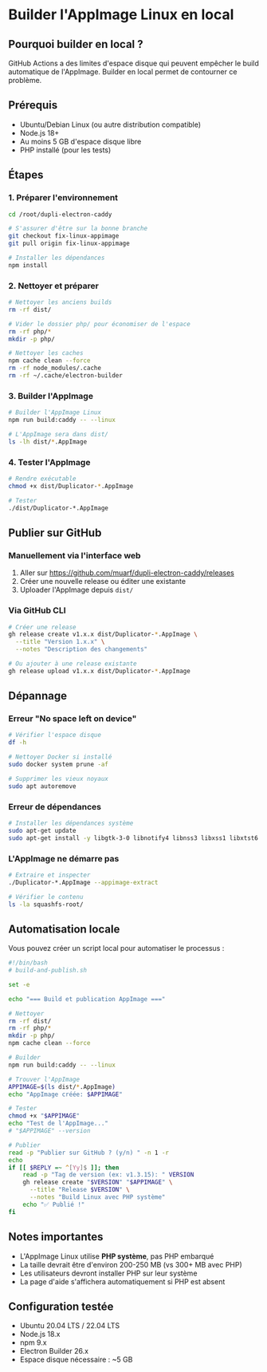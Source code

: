 # Builder l'AppImage Linux en local

## Pourquoi builder en local ?

GitHub Actions a des limites d'espace disque qui peuvent empêcher le build automatique de l'AppImage. Builder en local permet de contourner ce problème.

## Prérequis

- Ubuntu/Debian Linux (ou autre distribution compatible)
- Node.js 18+
- Au moins 5 GB d'espace disque libre
- PHP installé (pour les tests)

## Étapes

### 1. Préparer l'environnement

```bash
cd /root/dupli-electron-caddy

# S'assurer d'être sur la bonne branche
git checkout fix-linux-appimage
git pull origin fix-linux-appimage

# Installer les dépendances
npm install
```

### 2. Nettoyer et préparer

```bash
# Nettoyer les anciens builds
rm -rf dist/

# Vider le dossier php/ pour économiser de l'espace
rm -rf php/*
mkdir -p php/

# Nettoyer les caches
npm cache clean --force
rm -rf node_modules/.cache
rm -rf ~/.cache/electron-builder
```

### 3. Builder l'AppImage

```bash
# Builder l'AppImage Linux
npm run build:caddy -- --linux

# L'AppImage sera dans dist/
ls -lh dist/*.AppImage
```

### 4. Tester l'AppImage

```bash
# Rendre exécutable
chmod +x dist/Duplicator-*.AppImage

# Tester
./dist/Duplicator-*.AppImage
```

## Publier sur GitHub

### Manuellement via l'interface web

1. Aller sur https://github.com/muarf/dupli-electron-caddy/releases
2. Créer une nouvelle release ou éditer une existante
3. Uploader l'AppImage depuis `dist/`

### Via GitHub CLI

```bash
# Créer une release
gh release create v1.x.x dist/Duplicator-*.AppImage \
  --title "Version 1.x.x" \
  --notes "Description des changements"

# Ou ajouter à une release existante
gh release upload v1.x.x dist/Duplicator-*.AppImage
```

## Dépannage

### Erreur "No space left on device"

```bash
# Vérifier l'espace disque
df -h

# Nettoyer Docker si installé
sudo docker system prune -af

# Supprimer les vieux noyaux
sudo apt autoremove
```

### Erreur de dépendances

```bash
# Installer les dépendances système
sudo apt-get update
sudo apt-get install -y libgtk-3-0 libnotify4 libnss3 libxss1 libxtst6
```

### L'AppImage ne démarre pas

```bash
# Extraire et inspecter
./Duplicator-*.AppImage --appimage-extract

# Vérifier le contenu
ls -la squashfs-root/
```

## Automatisation locale

Vous pouvez créer un script local pour automatiser le processus :

```bash
#!/bin/bash
# build-and-publish.sh

set -e

echo "=== Build et publication AppImage ==="

# Nettoyer
rm -rf dist/
rm -rf php/*
mkdir -p php/
npm cache clean --force

# Builder
npm run build:caddy -- --linux

# Trouver l'AppImage
APPIMAGE=$(ls dist/*.AppImage)
echo "AppImage créée: $APPIMAGE"

# Tester
chmod +x "$APPIMAGE"
echo "Test de l'AppImage..."
# "$APPIMAGE" --version

# Publier
read -p "Publier sur GitHub ? (y/n) " -n 1 -r
echo
if [[ $REPLY =~ ^[Yy]$ ]]; then
    read -p "Tag de version (ex: v1.3.15): " VERSION
    gh release create "$VERSION" "$APPIMAGE" \
      --title "Release $VERSION" \
      --notes "Build Linux avec PHP système"
    echo "✅ Publié !"
fi
```

## Notes importantes

- L'AppImage Linux utilise **PHP système**, pas PHP embarqué
- La taille devrait être d'environ 200-250 MB (vs 300+ MB avec PHP)
- Les utilisateurs devront installer PHP sur leur système
- La page d'aide s'affichera automatiquement si PHP est absent

## Configuration testée

- Ubuntu 20.04 LTS / 22.04 LTS
- Node.js 18.x
- npm 9.x
- Electron Builder 26.x
- Espace disque nécessaire : ~5 GB


